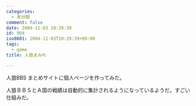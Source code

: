 ```yaml
---
categories:
  - 未分類
comment: false
date: 2004-11-03 10:29:39
id: 904
iso8601: 2004-11-03T10:29:39+09:00
tags:
  - game
title: 人狼まみれ

---
```


<div class="entry-body">
  <p>人狼BBS まとめサイトに個人ページを作ってみた。</p>

  <p>人狼ＢＢＳとＡ国の戦績は自動的に集計されるようになっているようだ。すごい仕組みだ。</p>
</div>
